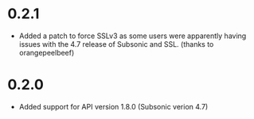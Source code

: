# 0.2.1 #

*  Added a patch to force SSLv3 as some users were apparently having issues
   with the 4.7 release of Subsonic and SSL.  (thanks to orangepeelbeef)

# 0.2.0 #

*  Added support for API version 1.8.0 (Subsonic verion 4.7)

